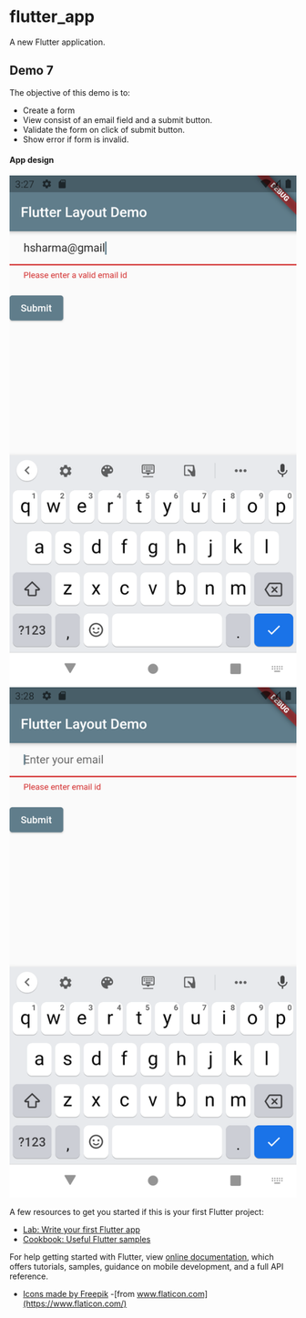 # flutter_app

A new Flutter application.

## Demo 7

The objective of this demo is to:
- Create a form
- View consist of an email field and a submit button.
- Validate the form on click of submit button.
- Show error if form is invalid.


#### App design ####
![picture alt](https://raw.githubusercontent.com/HimanshuSharma13/Flutter/feature_d7_form/screens/home1.png "App design screens")
![picture alt](https://raw.githubusercontent.com/HimanshuSharma13/Flutter/feature_d7_form/screens/home2.png "App design screens")


A few resources to get you started if this is your first Flutter project:

- [Lab: Write your first Flutter app](https://flutter.dev/docs/get-started/codelab)
- [Cookbook: Useful Flutter samples](https://flutter.dev/docs/cookbook)

For help getting started with Flutter, view 
[online documentation](https://flutter.dev/docs), which offers tutorials,
samples, guidance on mobile development, and a full API reference.

- [Icons made by Freepik](https://www.freepik.com)
 -[from www.flaticon.com](https://www.flaticon.com/)
